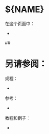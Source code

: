 # ${NAME}


在这个页面中：

* [](#)


#\# <span id=''></span>




# 另请参阅：

规程：

* [](/)

参考：

* [](/)

教程和例子：

* [](/)